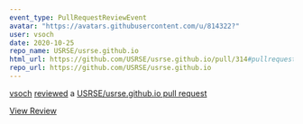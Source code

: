 ```yaml
---
event_type: PullRequestReviewEvent
avatar: "https://avatars.githubusercontent.com/u/814322?"
user: vsoch
date: 2020-10-25
repo_name: USRSE/usrse.github.io
html_url: https://github.com/USRSE/usrse.github.io/pull/314#pullrequestreview-516368012
repo_url: https://github.com/USRSE/usrse.github.io
---
```


<a href='https://github.com/vsoch' target='_blank'>vsoch</a> <a href='https://github.com/USRSE/usrse.github.io/pull/314#pullrequestreview-516368012' target='_blank'>reviewed</a> a <a href='https://github.com/USRSE/usrse.github.io/pull/314' target='_blank'>USRSE/usrse.github.io pull request</a>

<small></small>

<a href='https://github.com/USRSE/usrse.github.io/pull/314#pullrequestreview-516368012' target='_blank'>View Review</a>